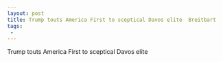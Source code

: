 ```yaml
---
layout: post
title: Trump touts America First to sceptical Davos elite  Breitbart
tags:
 -
---
```

Trump touts America First to sceptical Davos elite
